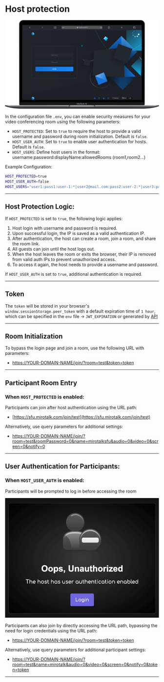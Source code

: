 # Host protection

![mirotalksfu-hp](../images/mirotalksfu-hp.png)

In the configuration file `.env`, you can enable security measures for your video conferencing room using the following parameters:

- `HOST_PROTECTED`: Set to `true` to require the host to provide a valid username and password during room initialization. Default is `false`.
- `HOST_USER_AUTH`: Set to `true` to enable user authentication for hosts. Default is `false`.
- `HOST_USERS`: Define host users in the format: username:password:displayName:allowedRooms (room1,room2...)

Example Configuration:

```bash
HOST_PROTECTED=true
HOST_USER_AUTH=false
HOST_USERS="user1:pass1:user-1:*|user2@mail.com:pass2:user-2:*|user3:pass3:user-3:*"
```

---

## Host Protection Logic:

If `HOST_PROTECTED` is set to `true`, the following logic applies:

1. Host login with username and password is required.
2. Upon successful login, the IP is saved as a valid authentication IP.
3. After authentication, the host can create a room, join a room, and share the room link.
4. All guests can join until the host logs out.
5. When the host leaves the room or exits the browser, their IP is removed from valid auth IPs to prevent unauthorized access.
6. To access it again, the host needs to provide a username and password.

If `HOST_USER_AUTH` is set to `true`, additional authentication is required.

---

## Token

The `token` will be stored in your browser's `window.sessionStorage.peer_token` with a default expiration time of `1 hour`, which can be specified in the `env` file -> `JWT_EXPIRATION` or generated by [API](./api.md)

---

## Room Initialization

To bypass the login page and join a room, use the following URL with parameters:

- [https://YOUR-DOMAIN-NAME/join/?room=test&token=token](https://sfu.mirotalk.com/join/?room=test&token=token)

---

## Participant Room Entry

### When `HOST_PROTECTED` is enabled:

Participants can join after host authentication using the URL path:

- [https://sfu.mirotalk.com/join/test](https://sfu.mirotalk.com/join/test)

Alternatively, use query parameters for additional settings:

- [https://YOUR-DOMAIN-NAME/join/?room=test&roomPassword=0&name=mirotalksfu&audio=0&video=0&screen=0&notify=0](https://sfu.mirotalk.com/join/?room=test&roomPassword=0&name=mirotalksfu&audio=0&video=0&screen=0&notify=0)

---

## User Authentication for Participants:

### When `HOST_USER_AUTH` is enabled:

Participants will be prompted to log in before accessing the room

![user-auth](../images/user-auth.png)

Participants can also join by directly accessing the URL path, bypassing the need for login credentials using the URL path:

- [https://YOUR-DOMAIN-NAME/join/?room=test&token=token](https://sfu.mirotalk.com/join/?room=test&token=token)

Alternatively, use query parameters for additional participant settings:

- [https://YOUR-DOMAIN-NAME/join/?room=test&name=mirotalk&audio=0&video=0&screen=0&notify=0&token=token](https://sfu.mirotalk.com/join/?room=test&name=mirotalk&audio=0&video=0&screen=0&notify=0&token=token)

---
